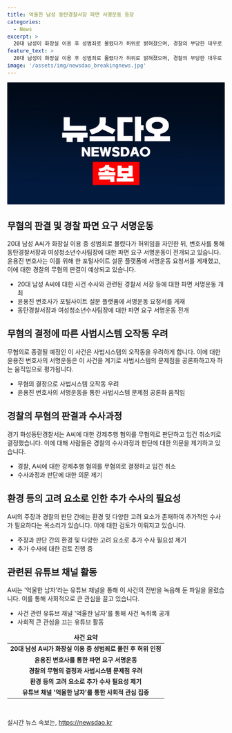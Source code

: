 ```yaml
---
title: 억울한 남성 동탄경찰서장 파면 서명운동 등장
categories:
  - News
excerpt: >
  20대 남성이 화장실 이용 후 성범죄로 몰렸다가 허위로 밝혀졌으며, 경찰의 부당한 대우로 인해 파면 요구가 이뤄지고 있다. 피의자는 억울함을 호소하며 변호사가 파면 요청서를 게재했고, 여성의 허위신고가 밝혀지면서 무고 혐의 검토 중. 유튜브 채널에 상황 녹음 파일 공개로 사안 공론화 중.
feature_text: >
  20대 남성이 화장실 이용 후 성범죄로 몰렸다가 허위로 밝혀졌으며, 경찰의 부당한 대우로 인해 파면 요구가 이뤄지고 있다. 피의자는 억울함을 호소하며 변호사가 파면 요청서를 게재했고, 여성의 허위신고가 밝혀지면서 무고 혐의 검토 중. 유튜브 채널에 상황 녹음 파일 공개로 사안 공론화 중.
image: '/assets/img/newsdao_breakingnews.jpg'
---
```


<p><img src="/assets/img/newsdao_breakingnews.jpg" alt="firstkoreanews 속보" /></p>

<h2 data-ke-size="size26">무혐의 판결 및 경찰 파면 요구 서명운동</h2>

<p data-ke-size="size16">20대 남성 A씨가 화장실 이용 중 성범죄로 몰렸다가 허위임을 자인한 뒤, 변호사를 통해 동탄경찰서장과 여성청소년수사팀장에 대한 파면 요구 서명운동이 전개되고 있습니다. 윤용진 변호사는 이를 위해 한 포털사이트 설문 플랫폼에 서명운동 요청서를 게재했고, 이에 대한 경찰의 무혐의 판결이 예상되고 있습니다.</p>

<ul>
<li>20대 남성 A씨에 대한 사건 수사와 관련된 경찰서 서장 등에 대한 파면 서명운동 개최</li>
<li>윤용진 변호사가 포털사이트 설문 플랫폼에 서명운동 요청서를 게재</li>
<li>동탄경찰서장과 여성청소년수사팀장에 대한 파면 요구 서명운동 전개</li>
</ul>

<h2 data-ke-size="size26">무혐의 결정에 따른 사법시스템 오작동 우려</h2>

<p data-ke-size="size16">무혐의로 종결될 예정인 이 사건은 사법시스템의 오작동을 우려하게 합니다. 이에 대한 윤용진 변호사의 서명운동은 이 사건을 계기로 사법시스템의 문제점을 공론화하고자 하는 움직임으로 평가됩니다.</p>

<ul>
<li>무혐의 결정으로 사법시스템 오작동 우려</li>
<li>윤용진 변호사의 서명운동을 통한 사법시스템 문제점 공론화 움직임</li>
</ul>

<h2 data-ke-size="size26">경찰의 무혐의 판결과 수사과정</h2>

<p data-ke-size="size16">경기 화성동탄경찰서는 A씨에 대한 강제추행 혐의를 무혐의로 판단하고 입건 취소키로 결정했습니다. 이에 대해 사람들은 경찰의 수사과정과 판단에 대한 의문을 제기하고 있습니다.</p>

<ul>
<li>경찰, A씨에 대한 강제추행 혐의를 무혐의로 결정하고 입건 취소</li>
<li>수사과정과 판단에 대한 의문 제기</li>
</ul>

<h2 data-ke-size="size26">환경 등의 고려 요소로 인한 추가 수사의 필요성</h2>

<p data-ke-size="size16">A씨의 주장과 경찰의 판단 간에는 환경 및 다양한 고려 요소가 존재하여 추가적인 수사가 필요하다는 목소리가 있습니다. 이에 대한 검토가 이뤄지고 있습니다.</p>

<ul>
<li>주장과 판단 간의 환경 및 다양한 고려 요소로 추가 수사 필요성 제기</li>
<li>추가 수사에 대한 검토 진행 중</li>
</ul>

<h2 data-ke-size="size26">관련된 유튜브 채널 활동</h2>

<p data-ke-size="size16">A씨는 '억울한 남자'라는 유튜브 채널을 통해 이 사건의 전반을 녹음해 둔 파일을 올렸습니다. 이를 통해 사회적으로 큰 관심을 끌고 있습니다.</p>

<ul>
<li>사건 관련 유튜브 채널 '억울한 남자'를 통해 사건 녹취록 공개</li>
<li>사회적 큰 관심을 끄는 유튜브 활동</li>
</ul>

<table>
<thead>
<tr>
<td style="text-align: center; height: 17px;"><b>사건 요약</b></td>
</tr>
</thead>
<tbody>
<tr>
<td style="text-align: center; height: 17px;"><b>20대 남성 A씨가 화장실 이용 중 성범죄로 몰린 후 허위 인정</b></td>
</tr>
<tr>
<td style="text-align: center; height: 17px;"><b>윤용진 변호사를 통한 파면 요구 서명운동</b></td>
</tr>
<tr>
<td style="text-align: center; height: 17px;"><b>경찰의 무혐의 결정과 사법시스템 문제점 우려</b></td>
</tr>
<tr>
<td style="text-align: center; height: 17px;"><b>환경 등의 고려 요소로 추가 수사 필요성 제기</b></td>
</tr>
<tr>
<td style="text-align: center; height: 17px;"><b>유튜브 채널 '억울한 남자'를 통한 사회적 관심 집중</b></td>
</tr>
</tbody>
</table>

<p data-ke-size="size16">&nbsp;</p>
실시간 뉴스 속보는, <a href="https://newsdao.kr" rel="dofollow">https://newsdao.kr</a>


